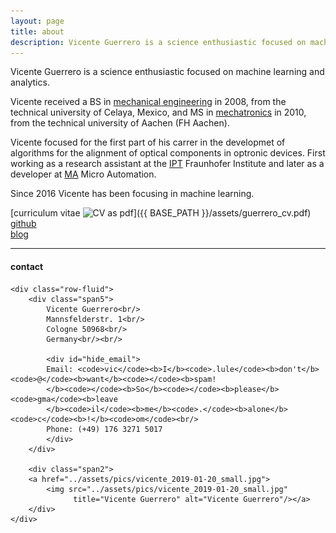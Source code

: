 ```yaml
---
layout: page
title: about
description: Vicente Guerrero is a science enthusiastic focused on machine learning
---
```


Vicente Guerrero is a science enthusiastic focused on machine learning and analytics.

Vicente received a BS in [mechanical engineering](http://itcelaya.edu.mx/) in 2008, from the technical university of Celaya, Mexico, and MS in [mechatronics](https://www.fh-aachen.de/) in 2010, from the technical university of Aachen (FH Aachen).

Vicente focused for the first part of his carrer in the developmet of algorithms for the alignment of optical components in optronic devices. First working as a research assistant at the [IPT](https://www.ipt.fraunhofer.de/en.html) Fraunhofer Institute and later as a developer at [MA](https://www.micro-automation.de/en/applications/highly-exact-assembly-of-optical-systems/) Micro Automation.

Since 2016 Vicente has been focusing in machine learning.

[curriculum vitae ![CV as pdf](icons16/pdf-icon.png)]({{ BASE_PATH }}/assets/guerrero_cv.pdf)<br/>
[github](https://github.com/viclule)<br/>
[blog](https://www.idoengineeringstuff.com/blog)


---

<div class="container">
<h4><a name="contact"></a>contact</h4>

    <div class="row-fluid">
        <div class="span5">
            Vicente Guerrero<br/>
            Mannsfelderstr. 1<br/>
            Cologne 50968<br/>
            Germany<br/><br/>

            <div id="hide_email">
            Email: <code>vic</code><b>I</b><code>.lule</code><b>don't</b><code>@</code><b>want</b><code></code><b>spam!
            </b><code></code><b>So</b><code></code><b>please</b><code>gma</code><b>leave
            </b><code>il</code><b>me</b><code>.</code><b>alone</b><code>c</code><b>!</b><code>om</code><br/>
            Phone: (+49) 176 3271 5017
            </div>
        </div>

        <div class="span2">
        <a href="../assets/pics/vicente_2019-01-20_small.jpg">
            <img src="../assets/pics/vicente_2019-01-20_small.jpg"
                  title="Vicente Guerrero" alt="Vicente Guerrero"/></a>
        </div>
    </div>
</div>
